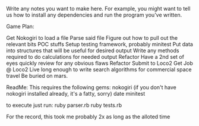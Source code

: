 Write any notes you want to make here. For example, you might want to
tell us how to install any dependencies and run the program you've
written.

Game Plan:

Get Nokogiri to load a file
Parse said file
Figure out how to pull out the relevant bits POC stuffs
Setup testing framework, probably minitest
Put data into structures that will be useful for desired output
Write any methods required to do calculations for needed output
Refactor
Have a 2nd set of eyes quickly review for any obvious flaws
Refactor
Submit to Loco2
Get Job @ Loco2
Live long enough to write search algorithms for commercial space travel
Be buried on mars.

ReadMe:
This requires the following gems:
nokogiri (if you don't have nokogiri installed already, it's a fatty, sorry)
date
minitest

to execute just run:
ruby parser.rb
ruby tests.rb

For the record, this took me probably 2x as long as the alloted time

